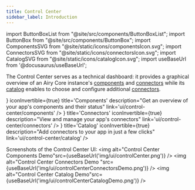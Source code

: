 ```yaml
---
title: Control Center
sidebar_label: Introduction
---
```


import ButtonBoxList from "@site/src/components/ButtonBoxList";
import ButtonBox from "@site/src/components/ButtonBox";
import ComponentsSVG from "@site/static/icons/componentsIcon.svg";
import ConnectorsSVG from "@site/static/icons/connectorsIcon.svg";
import CatalogSVG from "@site/static/icons/catalogIcon.svg";
import useBaseUrl from '@docusaurus/useBaseUrl';

The Control Center serves as a technical dashboard: it provides a graphical overview of an Airy Core instance's [components](/getting-started/components) and [connectors](connectors) while its [catalog](catalog) enables to choose and configure additional [connectors](connectors).

<ButtonBoxList>
    <ButtonBox
        icon={<ComponentsSVG />}
        iconInvertible={true}
        title='Components'
        description="Get an overview of your app's components and their status"
        link='ui/control-center/components'
    />
    <ButtonBox
        icon={<ConnectorsSVG />}
        title='Connectors'
        iconInvertible={true}
        description="View and manage your app's connectors"
        link='ui/control-center/connectors'
    />
     <ButtonBox
        icon={<CatalogSVG />}
        title='Catalog'
        iconInvertible={true}
        description="Add connectors to your app in just a few clicks"
        link='ui/control-center/catalog'
    />
</ButtonBoxList>

<br />

Screenshots of the Control Center UI:
<img alt="Control Center Components Demo"src={useBaseUrl('img/ui/controlCenter.png')} />
<img alt="Control Center Connectors Demo "src={useBaseUrl('img/ui/controlCenterConnectorsDemo.png')} />
<img alt="Control Center Catalog Demo"src={useBaseUrl('img/ui/controlCenterCatalogDemo.png')} />
